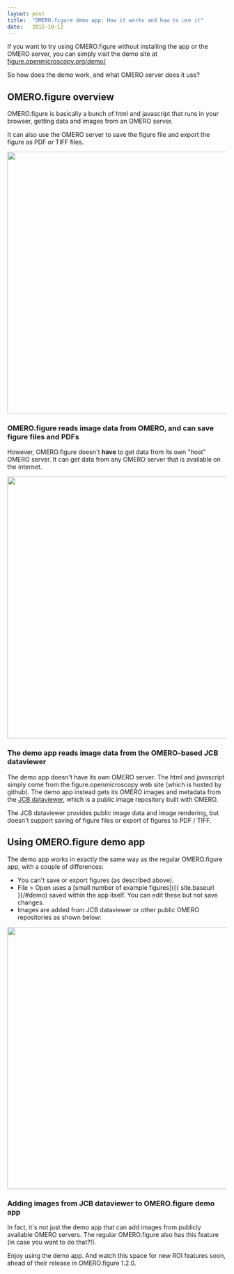 ```yaml
---
layout: post
title:  "OMERO.figure demo app: How it works and how to use it"
date:   2015-10-12
---
```


If you want to try using OMERO.figure without installing the app or the OMERO server,
you can simply visit the demo site at [figure.openmicroscopy.org/demo/](http://figure.openmicroscopy.org/demo/)

So how does the demo work, and what OMERO server does it use?

<h2>OMERO.figure overview</h2>

OMERO.figure is basically a bunch of html and javascript that runs in your browser, getting
data and images from an OMERO server.

It can also use the OMERO server to save the figure file and export the figure as PDF or TIFF files.


<div class="panel panel-default">
  <div class="panel-body" style="padding:0; text-align: center">
    <img src="{{ site.baseurl }}/images/blog-omero-figure.png" style="width:600px"/>
  </div>
  <div class="panel-heading">
    <h3 class="panel-title">OMERO.figure reads image data from OMERO, and can save figure files and PDFs</h3>
  </div>
</div>

However, OMERO.figure doesn't **have** to get data from its own "host" OMERO server. It
can get data from any OMERO server that is available on the internet.

<div class="panel panel-default">
  <div class="panel-body" style="padding:0; text-align: center">
    <img src="{{ site.baseurl }}/images/blog-demo-figure.png" style="width:600px"/>
  </div>
  <div class="panel-heading">
    <h3 class="panel-title">The demo app reads image data from the OMERO-based JCB dataviewer</h3>
  </div>
</div>

The demo app doesn't have its own OMERO server. The html and javascript simply come from the 
figure.openmicroscopy web site (which is hosted by github). The demo app instead
gets its OMERO images and metadata from the [JCB dataviewer](http://jcb-dataviewer.rupress.org/), which is a public
image repository built with OMERO.

The JCB dataviewer provides public image data and image rendering, but doesn't support saving
of figure files or export of figures to PDF / TIFF.

<h2>Using OMERO.figure demo app</h2>

The demo app works in exactly the same way as the regular OMERO.figure app, with a couple of differences:

 - You can't save or export figures (as described above).
 - File > Open uses a [small number of example figures]({{ site.baseurl }}/#demo) saved within the app itself.
 You can edit these but not save changes.
 - Images are added from JCB dataviewer or other public OMERO repositories as shown below:

<div class="panel panel-default">
  <div class="panel-body" style="padding:0; text-align: center">
  	<a href="{{ site.baseurl }}/images/demo_add_images.png">
        <img src="{{ site.baseurl }}/images/demo_add_images.png" style="width:600px"/>
	</a>
  </div>
  <div class="panel-heading">
    <h3 class="panel-title">Adding images from JCB dataviewer to OMERO.figure demo app</h3>
  </div>
</div>

In fact, it's not just the demo app that can add images from publicly available OMERO servers.
The regular OMERO.figure also has this feature (in case you want to do that?!).

Enjoy using the demo app. And watch this space for new ROI features soon, ahead of
their release in OMERO.figure 1.2.0.
